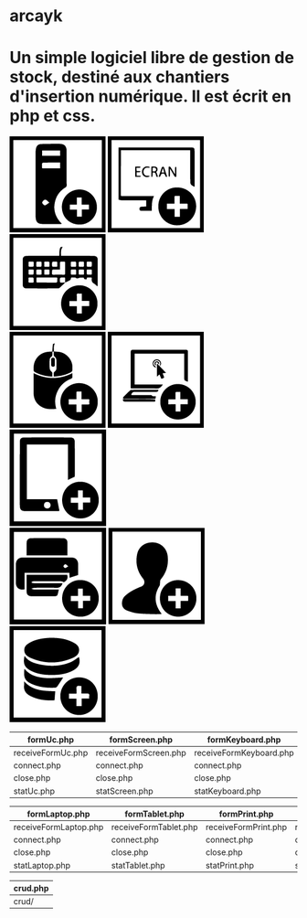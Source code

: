 # arcayk



 Un simple logiciel libre de gestion de stock, destiné aux chantiers d'insertion numérique. Il est écrit en php et css.
 ==

![img](https://github.com/N0r3f/arcayk/blob/main/doc/img/uc.png) 
![img](https://github.com/N0r3f/arcayk/blob/main/doc/img/screen.png)
![img](https://github.com/N0r3f/arcayk/blob/main/doc/img/keyboard.png)  
![img](https://github.com/N0r3f/arcayk/blob/main/doc/img/mouse.png)
![img](https://github.com/N0r3f/arcayk/blob/main/doc/img/laptop.png)
![img](https://github.com/N0r3f/arcayk/blob/main/doc/img/tablet.png)  
![img](https://github.com/N0r3f/arcayk/blob/main/doc/img/print.png)
![img](https://github.com/N0r3f/arcayk/blob/main/doc/img/adh.png)
![img](https://github.com/N0r3f/arcayk/blob/main/doc/img/crud.png)

formUc.php | formScreen.php | formKeyboard.php | formMouse.php  
------------- | ------------- | ------------- | ------------- 
receiveFormUc.php | receiveFormScreen.php | receiveFormKeyboard.php | receiveFormMouse.php  
connect.php | connect.php | connect.php | connect.php 
close.php | close.php | close.php | close.php 
statUc.php | statScreen.php | statKeyboard.php | statMouse.php 

formLaptop.php | formTablet.php | formPrint.php | formAdh.php 
------------- | ------------- | ------------- | -------------
receiveFormLaptop.php | receiveFormTablet.php  | receiveFormPrint.php | receiveFormAdh.php 
connect.php | connect.php | connect.php | connect.php 
close.php | close.php | close.php | close.php
statLaptop.php | statTablet.php | statPrint.php | statAdh.php 

crud.php |
------------- |
crud/ | add.php | edit.php | delete.php |
